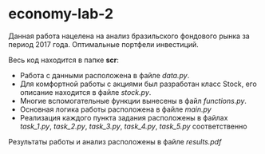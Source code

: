 # economy-lab-2

Данная работа нацелена на анализ бразильского фондового рынка за период 2017 года. Оптимальные портфели инвестиций.

Весь код находится в папке <b>scr</b>:
<ul>
<li>Работа с данными расположена в файле <i>data.py</i>. </li>
<li>Для комфортной работы с акциями был разработан класс Stock, его описание находится в файле <i>stock.py</i>.</li> 
<li>Многие вспомогательные функции вынесены в файл <i>functions.py</i>. </li>
<li>Основная логика работы расположена в файле <i>main.py</i></li>
<li>Реализация каждого пункта задания расположены в файлах <i>task_1.py</i>, <i>task_2.py</i>, <i>task_3.py</i>, <i>task_4.py</i>, <i>task_5.py</i> соответственно</li>
</ul>

Результаты работы и анализ расположены в файле <i>results.pdf</i>
